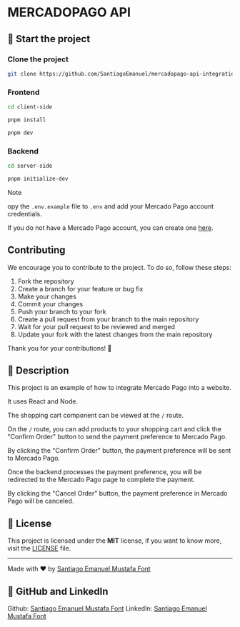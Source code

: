 # MERCADOPAGO API

## 🚀 Start the project

### Clone the project

```bash
git clone https://github.com/SantiagoEmanuel/mercadopago-api-integration
```

### Frontend

```bash
cd client-side
```

```bash
pnpm install
```

```bash
pnpm dev
```

### Backend

```bash
cd server-side
```

```bash
pnpm initialize-dev
```

> [!NOTE]
>
> opy the `.env.example` file to `.env` and add your Mercado Pago account credentials.
>
> If you do not have a Mercado Pago account, you can create one [here](https://www.mercadopago.com.ar/hub/registration/fiscal-splitter?contextual=normal&redirect_url=https%3A%2F%2Fwww.mercadopago.com.ar%2Fdevelopers%2Fpanel%2Fapp).

## Contributing

We encourage you to contribute to the project. To do so, follow these steps:

1. Fork the repository
2. Create a branch for your feature or bug fix
3. Make your changes
4. Commit your changes
5. Push your branch to your fork
6. Create a pull request from your branch to the main repository
7. Wait for your pull request to be reviewed and merged
8. Update your fork with the latest changes from the main repository

Thank you for your contributions! 🙌

## 📝 Description

This project is an example of how to integrate Mercado Pago into a website.

It uses React and Node.

The shopping cart component can be viewed at the `/` route.

On the `/` route, you can add products to your shopping cart and click the "Confirm Order" button to send the payment preference to Mercado Pago.

By clicking the "Confirm Order" button, the payment preference will be sent to Mercado Pago.

Once the backend processes the payment preference, you will be redirected to the Mercado Pago page to complete the payment.

By clicking the "Cancel Order" button, the payment preference in Mercado Pago will be canceled.

## 📄 License

This project is licensed under the **MIT** license, if you want to know more, visit the [LICENSE](./LICENSE) file.

---

Made with ❤️ by [Santiago Emanuel Mustafa Font](https://github.com/SantiagoEmanuel)

## 📝 GitHub and LinkedIn

Github: [Santiago Emanuel Mustafa Font](https://github.com/SantiagoEmanuel)
LinkedIn: [Santiago Emanuel Mustafa Font](https://www.linkedin.com/in/santiago-emanuel-mustaf%C3%A1-font-b25902277/)

